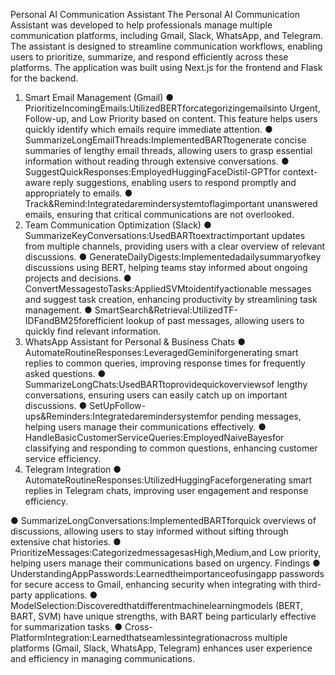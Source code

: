 Personal AI Communication Assistant
The Personal AI Communication Assistant was developed to help professionals manage multiple communication platforms, including Gmail, Slack, WhatsApp, and Telegram. The assistant is designed to streamline communication workflows, enabling users to prioritize, summarize, and respond efficiently across these platforms. The application was built using Next.js for the frontend and Flask for the backend.
1. Smart Email Management (Gmail)
● PrioritizeIncomingEmails:UtilizedBERTforcategorizingemailsinto Urgent, Follow-up, and Low Priority based on content. This feature helps users quickly identify which emails require immediate attention.
● SummarizeLongEmailThreads:ImplementedBARTtogenerate concise summaries of lengthy email threads, allowing users to grasp essential information without reading through extensive conversations.
● SuggestQuickResponses:EmployedHuggingFaceDistil-GPTfor context-aware reply suggestions, enabling users to respond promptly and appropriately to emails.
● Track&Remind:Integratedaremindersystemtoflagimportant unanswered emails, ensuring that critical communications are not overlooked.
2. Team Communication Optimization (Slack)
 ● SummarizeKeyConversations:UsedBARTtoextractimportant updates from multiple channels, providing users with a clear overview of relevant discussions.
● GenerateDailyDigests:Implementedadailysummaryofkey discussions using BERT, helping teams stay informed about ongoing projects and decisions.
● ConvertMessagestoTasks:AppliedSVMtoidentifyactionable messages and suggest task creation, enhancing productivity by streamlining task management.
● SmartSearch&Retrieval:UtilizedTF-IDFandBM25forefficient lookup of past messages, allowing users to quickly find relevant information.
3. WhatsApp Assistant for Personal & Business Chats
● AutomateRoutineResponses:LeveragedGeminiforgenerating smart replies to common queries, improving response times for frequently asked questions.
● SummarizeLongChats:UsedBARTtoprovidequickoverviewsof lengthy conversations, ensuring users can easily catch up on important discussions.
● SetUpFollow-ups&Reminders:Integratedaremindersystemfor pending messages, helping users manage their communications effectively.
● HandleBasicCustomerServiceQueries:EmployedNaiveBayesfor classifying and responding to common questions, enhancing customer service efficiency.
4. Telegram Integration
● AutomateRoutineResponses:UtilizedHuggingFaceforgenerating smart replies in Telegram chats, improving user engagement and response efficiency.

● SummarizeLongConversations:ImplementedBARTforquick overviews of discussions, allowing users to stay informed without sifting through extensive chat histories.
● PrioritizeMessages:CategorizedmessagesasHigh,Medium,and Low priority, helping users manage their communications based on urgency.
Findings
● UnderstandingAppPasswords:Learnedtheimportanceofusingapp passwords for secure access to Gmail, enhancing security when integrating with third-party applications.
● ModelSelection:Discoveredthatdifferentmachinelearningmodels (BERT, BART, SVM) have unique strengths, with BART being particularly effective for summarization tasks.
● Cross-PlatformIntegration:Learnedthatseamlessintegrationacross multiple platforms (Gmail, Slack, WhatsApp, Telegram) enhances user experience and efficiency in managing communications.
